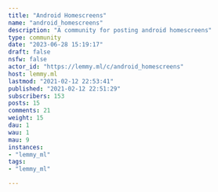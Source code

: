 ```yaml
---
title: "Android Homescreens" 
name: "android_homescreens"
description: "A community for posting android homescreens"
type: community
date: "2023-06-28 15:19:17"
draft: false
nsfw: false
actor_id: "https://lemmy.ml/c/android_homescreens"
host: lemmy.ml
lastmod: "2021-02-12 22:53:41"
published: "2021-02-12 22:51:29"
subscribers: 153
posts: 15
comments: 21
weight: 15
dau: 1
wau: 1
mau: 9
instances:
- "lemmy_ml"
tags: 
- "lemmy_ml"

---
```

